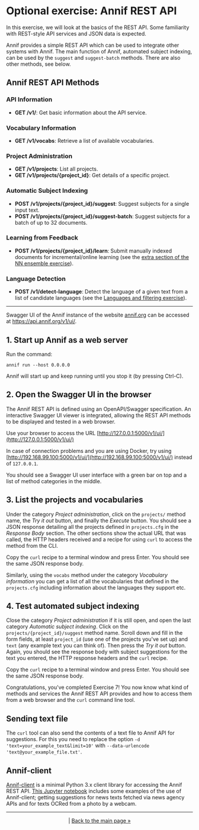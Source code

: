 # Optional exercise: Annif REST API

In this exercise, we will look at the basics of the REST API. Some
familiarity with REST-style API services and JSON data is expected.

Annif provides a simple REST API which can be used to integrate other
systems with Annif. The main function of Annif, automated subject indexing,
can be used by the `suggest` and `suggest-batch` methods.
There are also other methods, see below.

## Annif REST API Methods
### API Information
- **GET /v1/**: Get basic information about the API service.
### Vocabulary Information
- **GET /v1/vocabs**: Retrieve a list of available vocabularies.
### Project Administration
- **GET /v1/projects**: List all projects.
- **GET /v1/projects/{project_id}**: Get details of a specific project.
### Automatic Subject Indexing
- **POST /v1/projects/{project_id}/suggest**: Suggest subjects for a single input text.
- **POST /v1/projects/{project_id}/suggest-batch**: Suggest subjects for a batch of up to 32 documents.
### Learning from Feedback
- **POST /v1/projects/{project_id}/learn**: Submit manually indexed documents for incremental/online learning (see the [extra section of the NN ensemble exercise](https://github.com/NatLibFi/Annif-tutorial/blob/main/exercises/OPT_nn_ensemble_project.md#extra-incremental-learning)).
### Language Detection
- **POST /v1/detect-language**: Detect the language of a given text from a list of candidate languages (see the [Languages and filtering exercise](exercises/OPT_langfilter.md)).

--- 

Swagger UI of the Annif instance of the website [annif.org](https://annif.org) can be accessed at https://api.annif.org/v1/ui/.

## 1. Start up Annif as a web server

Run the command:

    annif run --host 0.0.0.0

Annif will start up and keep running until you stop it (by pressing Ctrl-C).

## 2. Open the Swagger UI in the browser

The Annif REST API is defined using an OpenAPI/Swagger specification. An
interactive Swagger UI viewer is integrated, allowing the REST API methods
to be displayed and tested in a web browser.

Use your browser to access the URL
[http://127.0.0.1:5000/v1/ui/](http://127.0.0.1:5000/v1/ui/)

In case of connection problems and you are using Docker, try using
[http://192.168.99.100:5000/v1/ui/](http://192.168.99.100:5000/v1/ui/) instead of
`127.0.0.1`. 

You should see a Swagger UI user interface with a green bar on top and a
list of method categories in the middle.

## 3. List the projects and vocabularies

Under the category *Project administration*, click on the `projects/`
method name, the *Try it out* button, and finally the *Execute* button. You should see a JSON
response detailing all the projects defined in `projects.cfg` in the
*Response Body* section. The other sections show the actual URL that was
called, the HTTP headers received and a recipe for using `curl` to access
the method from the CLI.

Copy the `curl` recipe to a terminal window and press Enter. You should see
the same JSON response body.

Similarly, using the `vocabs` method under the category *Vocabulary information*
you can get a list of all the vocabularies that defined in the `projects.cfg`
including information about the languages they support etc.

## 4. Test automated subject indexing

Close the category *Project administration* if it is still open, and open
the last category *Automatic subject indexing*. Click on the
`projects/{project_id}/suggest` method name. Scroll down and fill in the
form fields, at least `project_id` (use one of the projects you've set up)
and `text` (any example text you can think of). Then press the *Try it out*
button. Again, you should see the response body with subject suggestions for
the text you entered, the HTTP response headers and the `curl` recipe.

Copy the `curl` recipe to a terminal window and press Enter. You should see
the same JSON response body.

Congratulations, you've completed Exercise 7!  You now know what kind of
methods and services the Annif REST API provides and how to access them from
a web browser and the `curl` command line tool.

## Sending text file
The `curl` tool can also send the contents of a text file to Annif API for suggestions. 
For this you need to replace the option `-d 'text=your_example_text&limit=10'` 
with `--data-urlencode 'text@your_example_file.txt'`.

## Annif-client 
[Annif-client](https://github.com/NatLibFi/Annif-client) is a minimal Python 3.x 
client library for accessing the Annif REST API. 
[This Jupyter notebook](https://colab.research.google.com/drive/1S0JX_befWeECKCJEZYSvcGzCnJfDePF0?usp=sharing) 
includes some examples of the use of Annif-client; getting suggestions for news texts 
fetched via news agency APIs and for texts OCRed from a photo by a webcam.

---

<p align="center">
|
<a href="/README.md">Back to the main page »</a>
</p>

